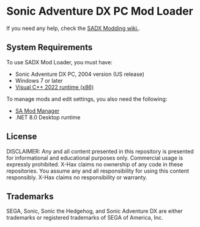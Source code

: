 # Sonic Adventure DX PC Mod Loader

If you need any help, check the [SADX Modding wiki.](https://github.com/X-Hax/SADXModdingGuide/wiki/SADX-Troubleshooting-Guide).

## System Requirements

To use SADX Mod Loader, you must have:
* Sonic Adventure DX PC, 2004 version (US release)
* Windows 7 or later
* [Visual C++ 2022 runtime (x86)](https://aka.ms/vs/17/release/vc_redist.x86.exe)

To manage mods and edit settings, you also need the following:
* [SA Mod Manager](https://github.com/X-Hax/SA-Mod-Manager)
* .NET 8.0 Desktop runtime

## License

DISCLAIMER:
Any and all content presented in this repository is presented for
informational and educational purposes only. Commercial usage is
expressly prohibited. X-Hax claims no ownership of any code
in these repositories. You assume any and all responsibility for
using this content responsibly. X-Hax claims no responsibility
or warranty.

## Trademarks

SEGA, Sonic, Sonic the Hedgehog, and Sonic Adventure DX are either
trademarks or registered trademarks of SEGA of America, Inc.
